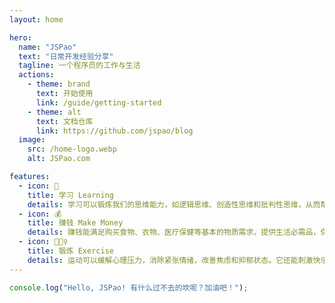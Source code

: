 ```yaml
---
layout: home

hero:
  name: "JSPao"
  text: "日常开发经验分享"
  tagline: 一个程序员的工作与生活
  actions:
    - theme: brand
      text: 开始使用
      link: /guide/getting-started
    - theme: alt
      text: 文档仓库
      link: https://github.com/jspao/blog
  image:
    src: /home-logo.webp
    alt: JSPao.com

features:
  - icon: 📙
    title: 学习 Learning
    details: 学习可以锻炼我们的思维能力，如逻辑思维、创造性思维和批判性思维，从而帮助我们更好地解决问题、做出决策。
  - icon: 💰
    title: 赚钱 Make Money
    details: 赚钱能满足购买食物、衣物、医疗保健等基本的物质需求，提供生活必需品，保证个人和家庭的基本生活。
  - icon: 🏃🏻‍♀️
    title: 锻炼 Exercise
    details: 运动可以缓解心理压力，消除紧张情绪，改善焦虑和抑郁状态。它还能刺激快乐激素内啡肽的产生，有助于心理健康。
---
```


```js
console.log("Hello, JSPao! 有什么过不去的坎呢？加油吧！");
```

<style>
:root {
  --vp-home-hero-name-color: transparent;
  --vp-home-hero-name-background: -webkit-linear-gradient(120deg, #3476fd 30%, #41d1ff);

  --vp-home-hero-image-background-image: linear-gradient(-45deg, #38c2ff38 50%, #38c2ff38 50%);
  --vp-home-hero-image-filter: blur(44px);
}

@media (min-width: 640px) {
  :root {
    --vp-home-hero-image-filter: blur(56px);
  }
}

@media (min-width: 960px) {
  :root {
    --vp-home-hero-image-filter: blur(68px);
  }
}
</style>
